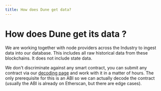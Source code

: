 ```yaml
---
title: How does Dune get data?
---
```


# How does Dune get its data ?

We are working together with node providers across the Industry to ingest data into our database. This includes all raw historical data from these blockchains. It does not include state data.

We don't discriminate against any smart contract, you can submit any contract via our [decoding page](../../tables/decoded/index.md) and work with it in a matter of hours. The only prerequisite for this is an ABI so we can actually decode the contract (usually the ABI is already on Etherscan, but there are edge cases).
